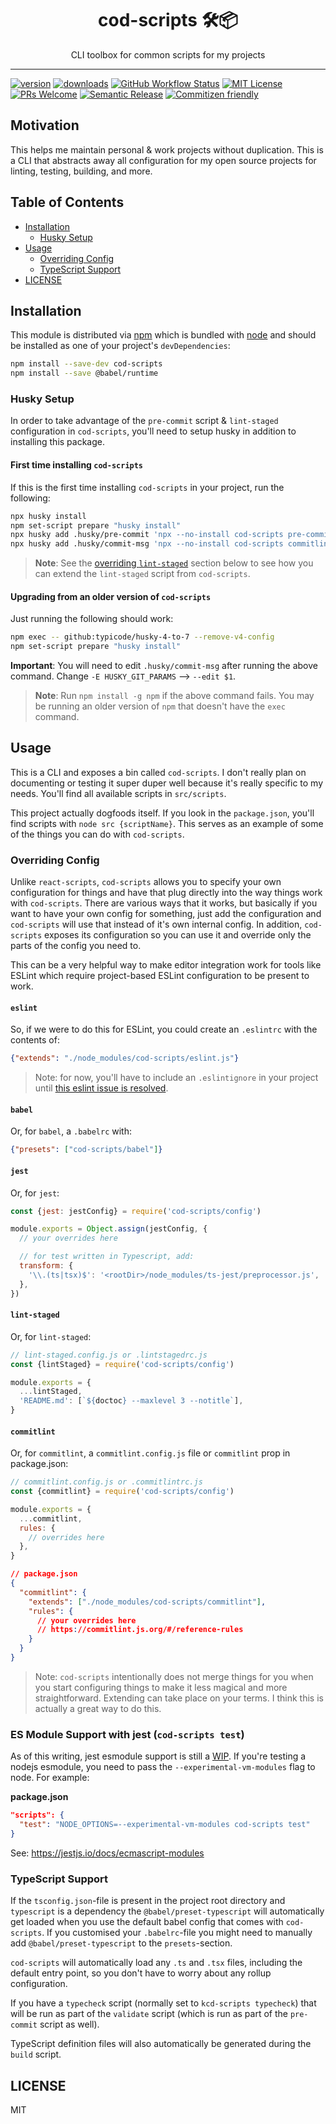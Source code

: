 <div align="center">
<h1>cod-scripts 🛠📦</h1>

<p>CLI toolbox for common scripts for my projects</p>
</div>

---

<!-- prettier-ignore-start -->
[![version][version-badge]][package]
[![downloads][downloads-badge]][npmcharts]
[![GitHub Workflow Status][actions-badge]][actions-badge]
[![MIT License][license-badge]][license]
[![PRs Welcome][prs-badge]][prs]
[![Semantic Release][semantic-release-badge]][semantic-release]
[![Commitizen friendly][commitizen-badge]][commitizen]
<!-- prettier-ignore-end -->

## Motivation

This helps me maintain personal & work projects without duplication. This is a
CLI that abstracts away all configuration for my open source projects for
linting, testing, building, and more.

## Table of Contents

<!-- START doctoc generated TOC please keep comment here to allow auto update -->
<!-- DON'T EDIT THIS SECTION, INSTEAD RE-RUN doctoc TO UPDATE -->

- [Installation](#installation)
  - [Husky Setup](#husky-setup)
- [Usage](#usage)
  - [Overriding Config](#overriding-config)
  - [TypeScript Support](#typescript-support)
- [LICENSE](#license)

<!-- END doctoc generated TOC please keep comment here to allow auto update -->

## Installation

This module is distributed via [npm][npm] which is bundled with [node][node] and
should be installed as one of your project's `devDependencies`:

```sh
npm install --save-dev cod-scripts
npm install --save @babel/runtime
```

### Husky Setup

In order to take advantage of the `pre-commit` script & `lint-staged`
configuration in `cod-scripts`, you'll need to setup husky in addition to
installing this package.

#### First time installing `cod-scripts`

If this is the first time installing `cod-scripts` in your project, run the
following:

```sh
npx husky install
npm set-script prepare "husky install"
npx husky add .husky/pre-commit 'npx --no-install cod-scripts pre-commit'
npx husky add .husky/commit-msg 'npx --no-install cod-scripts commitlint --edit "$1"'
```

> **Note**: See the [overriding `lint-staged`](#lint-staged) section below to
> see how you can extend the `lint-staged` script from `cod-scripts`.

#### Upgrading from an older version of `cod-scripts`

Just running the following should work:

```sh
npm exec -- github:typicode/husky-4-to-7 --remove-v4-config
npm set-script prepare "husky install"
```

**Important**: You will need to edit `.husky/commit-msg` after running the above
command. Change `-E HUSKY_GIT_PARAMS` --> `--edit $1`.

> **Note**: Run `npm install -g npm` if the above command fails. You may be
> running an older version of `npm` that doesn't have the `exec` command.

## Usage

This is a CLI and exposes a bin called `cod-scripts`. I don't really plan on
documenting or testing it super duper well because it's really specific to my
needs. You'll find all available scripts in `src/scripts`.

This project actually dogfoods itself. If you look in the `package.json`, you'll
find scripts with `node src {scriptName}`. This serves as an example of some of
the things you can do with `cod-scripts`.

### Overriding Config

Unlike `react-scripts`, `cod-scripts` allows you to specify your own
configuration for things and have that plug directly into the way things work
with `cod-scripts`. There are various ways that it works, but basically if you
want to have your own config for something, just add the configuration and
`cod-scripts` will use that instead of it's own internal config. In addition,
`cod-scripts` exposes its configuration so you can use it and override only the
parts of the config you need to.

This can be a very helpful way to make editor integration work for tools like
ESLint which require project-based ESLint configuration to be present to work.

#### `eslint`

So, if we were to do this for ESLint, you could create an `.eslintrc` with the
contents of:

```json
{"extends": "./node_modules/cod-scripts/eslint.js"}
```

> Note: for now, you'll have to include an `.eslintignore` in your project until
> [this eslint issue is resolved](https://github.com/eslint/eslint/issues/9227).

#### `babel`

Or, for `babel`, a `.babelrc` with:

```json
{"presets": ["cod-scripts/babel"]}
```

#### `jest`

Or, for `jest`:

```js
const {jest: jestConfig} = require('cod-scripts/config')

module.exports = Object.assign(jestConfig, {
  // your overrides here

  // for test written in Typescript, add:
  transform: {
    '\\.(ts|tsx)$': '<rootDir>/node_modules/ts-jest/preprocessor.js',
  },
})
```

#### `lint-staged`

Or, for `lint-staged`:

```js
// lint-staged.config.js or .lintstagedrc.js
const {lintStaged} = require('cod-scripts/config')

module.exports = {
  ...lintStaged,
  'README.md': [`${doctoc} --maxlevel 3 --notitle`],
}
```

#### `commitlint`

Or, for `commitlint`, a `commitlint.config.js` file or `commitlint` prop in
package.json:

```js
// commitlint.config.js or .commitlintrc.js
const {commitlint} = require('cod-scripts/config')

module.exports = {
  ...commitlint,
  rules: {
    // overrides here
  },
}
```

```json
// package.json
{
  "commitlint": {
    "extends": ["./node_modules/cod-scripts/commitlint"],
    "rules": {
      // your overrides here
      // https://commitlint.js.org/#/reference-rules
    }
  }
}
```

> Note: `cod-scripts` intentionally does not merge things for you when you start
> configuring things to make it less magical and more straightforward. Extending
> can take place on your terms. I think this is actually a great way to do this.

### ES Module Support with jest (`cod-scripts test`)

As of this writing, jest esmodule support is still a [WIP](https://github.com/facebook/jest/issues/12270). If you're testing a nodejs esmodule, you need to pass
the `--experimental-vm-modules` flag to node. For example:

**package.json**
```json
"scripts": {
  "test": "NODE_OPTIONS=--experimental-vm-modules cod-scripts test"
}
```

See: <https://jestjs.io/docs/ecmascript-modules>

### TypeScript Support

If the `tsconfig.json`-file is present in the project root directory and
`typescript` is a dependency the `@babel/preset-typescript` will automatically
get loaded when you use the default babel config that comes with `cod-scripts`.
If you customised your `.babelrc`-file you might need to manually add
`@babel/preset-typescript` to the `presets`-section.

`cod-scripts` will automatically load any `.ts` and `.tsx` files, including the
default entry point, so you don't have to worry about any rollup configuration.

If you have a `typecheck` script (normally set to `kcd-scripts typecheck`) that
will be run as part of the `validate` script (which is run as part of the
`pre-commit` script as well).

TypeScript definition files will also automatically be generated during the
`build` script.

## LICENSE

MIT

<!-- prettier-ignore-start -->
[npm]: https://www.npmjs.com
[node]: https://nodejs.org
[semantic-release]: https://github.com/semantic-release/semantic-release
[semantic-release-badge]: https://img.shields.io/badge/%20%20%F0%9F%93%A6%F0%9F%9A%80-semantic--release-e10079.svg
[prs]: http://makeapullrequest.com
[prs-badge]: https://img.shields.io/badge/PRs-welcome-brightgreen.svg?style=flat-square
[commitizen]: http://commitizen.github.io/cz-cli/
[commitizen-badge]: https://img.shields.io/badge/commitizen-friendly-brightgreen.svg
[npmcharts]: http://npmcharts.com/compare/cod-scripts
[version-badge]: https://img.shields.io/npm/v/cod-scripts.svg?style=flat-square
[package]: https://www.npmjs.com/package/cod-scripts
[downloads-badge]: https://img.shields.io/npm/dm/cod-scripts.svg?style=flat-square
[license-badge]: https://img.shields.io/npm/l/cod-scripts.svg?style=flat-square
[license]: https://github.com/codfish/cod-scripts/blob/master/LICENSE
[actions]: https://github.com/codfish/cod-scripts/actions
[actions-badge]: https://img.shields.io/github/workflow/status/codfish/cod-scripts/Release/master
<!-- prettier-ignore-end -->
